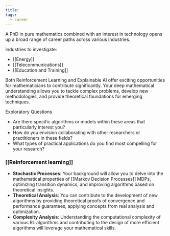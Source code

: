 ```yaml
---
title: 
tags:
  - career
---
```

A PhD in pure mathematics combined with an interest in technology opens up a broad range of career paths across various industries. 

Industries to investigate:
- [[Energy]]
- [[Telecommunications]]
- [[Education and Training]]

Both Reinforcement Learning and Explainable AI offer exciting opportunities for mathematicians to contribute significantly. Your deep mathematical understanding allows you to tackle complex problems, develop new methodologies, and provide theoretical foundations for emerging techniques.

Exploratory Questions
- Are there specific algorithms or models within these areas that particularly interest you?
- How do you envision collaborating with other researchers or practitioners in these fields?
- What types of practical applications do you find most compelling for your research?
### [[Reinforcement learning]]

- **Stochastic Processes**: Your background will allow you to delve into the mathematical properties of [[Markov Decision Processes]] MDPs, optimizing transition dynamics, and improving algorithms based on theoretical insights.
- **Theoretical Analysis**: You can contribute to the development of new algorithms by providing theoretical proofs of convergence and performance guarantees, applying concepts from real analysis and optimization.
- **Complexity Analysis**: Understanding the computational complexity of various RL algorithms and contributing to the design of more efficient algorithms will leverage your mathematical skills.


